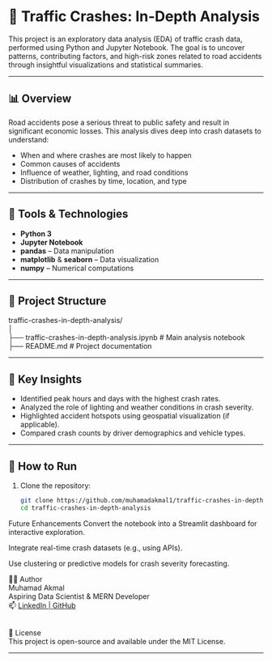 # 🚗 Traffic Crashes: In-Depth Analysis

This project is an exploratory data analysis (EDA) of traffic crash data, performed using Python and Jupyter Notebook. The goal is to uncover patterns, contributing factors, and high-risk zones related to road accidents through insightful visualizations and statistical summaries.

---

## 📊 Overview

Road accidents pose a serious threat to public safety and result in significant economic losses. This analysis dives deep into crash datasets to understand:

- When and where crashes are most likely to happen
- Common causes of accidents
- Influence of weather, lighting, and road conditions
- Distribution of crashes by time, location, and type

---

## 🧰 Tools & Technologies

- **Python 3**
- **Jupyter Notebook**
- **pandas** – Data manipulation
- **matplotlib** & **seaborn** – Data visualization
- **numpy** – Numerical computations

---

## 📁 Project Structure

traffic-crashes-in-depth-analysis/<br>
│<br>
├── traffic-crashes-in-depth-analysis.ipynb # Main analysis notebook <br>
├── README.md # Project documentation<br>



---

## 📌 Key Insights

- Identified peak hours and days with the highest crash rates.
- Analyzed the role of lighting and weather conditions in crash severity.
- Highlighted accident hotspots using geospatial visualization (if applicable).
- Compared crash counts by driver demographics and vehicle types.

---

## 🚀 How to Run

1. Clone the repository:
   ```bash
   git clone https://github.com/muhamadakmal1/traffic-crashes-in-depth-analysis.git
   cd traffic-crashes-in-depth-analysis

Future Enhancements
Convert the notebook into a Streamlit dashboard for interactive exploration.

Integrate real-time crash datasets (e.g., using APIs).

Use clustering or predictive models for crash severity forecasting.

🧑‍💻 Author <br>
Muhamad Akmal<br>
Aspiring Data Scientist & MERN Developer<br>
📫 <a href="https://www.linkedin.com/in/muhamadakmal019/">LinkedIn | <a href = "https://github.com/muhamadakmal1/">GitHub</a>

<br>
📄 License<br>
This project is open-source and available under the MIT License.

---
